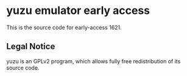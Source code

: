 yuzu emulator early access
=============

This is the source code for early-access 1621.

## Legal Notice

yuzu is an GPLv2 program, which allows fully free redistribution of its source code.